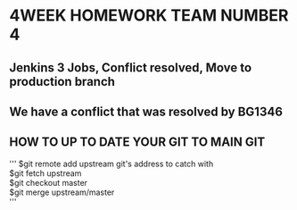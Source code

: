 # 4WEEK HOMEWORK TEAM NUMBER 4

## Jenkins 3 Jobs, Conflict resolved, Move to production branch   

## We have a conflict that was resolved by BG1346

## HOW TO UP TO DATE YOUR GIT TO MAIN GIT

'''
	$git remote add upstream git's address to catch with     
	$git fetch upstream       
	$git checkout master     
	$git merge upstream/master      
'''
